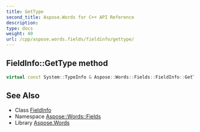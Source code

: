 ```yaml
---
title: GetType
second_title: Aspose.Words for C++ API Reference
description: 
type: docs
weight: 40
url: /cpp/aspose.words.fields/fieldinfo/gettype/
---
```

## FieldInfo::GetType method




```cpp
virtual const System::TypeInfo & Aspose::Words::Fields::FieldInfo::GetType() const override
```

## See Also

* Class [FieldInfo](../)
* Namespace [Aspose::Words::Fields](../../)
* Library [Aspose.Words](../../../)
